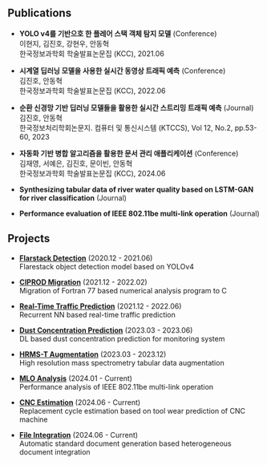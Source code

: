 ## Publications
* **YOLO v4를 기반으호 한 플레어 스택 객체 탐지 모델** (Conference)  
  이현지, 김진호, 강현우, 안동혁  
  한국정보과학회 학술발표논문집 (KCC), 2021.06  

* **시계열 딥러닝 모델을 사용한 실시간 동영상 트래픽 예측** (Conference)  
  김진호, 안동혁  
  한국정보과학회 학술발표논문집 (KCC), 2022.06  

* **순환 신경망 기반 딥러닝 모델들을 활용한 실시간 스트리밍 트래픽 예측** (Journal)  
  김진호, 안동혁  
  한국정보처리학회논문지. 컴퓨터 및 통신시스템 (KTCCS), Vol 12, No.2, pp.53-60, 2023  

* **자동화 기반 병합 알고리즘을 활용한 문서 관리 애플리케이션** (Conference)  
  김재영, 서예은, 김진호, 문이빈, 안동혁  
  한국정보과학회 학술발표논문집 (KCC), 2024.06  

* **Synthesizing tabular data of river water quality based on LSTM-GAN for river classification** (Journal)  

* **Performance evaluation of IEEE 802.11be multi-link operation** (Journal)  

## Projects

* [**Flarstack Detection**](https://github.com/violet0929/CIPROD) (2020.12 - 2021.06)  
  Flarestack object detection model based on YOLOv4  
  
* [**CIPROD Migration**](https://github.com/violet0929/CIPROD) (2021.12 - 2022.02)  
  Migration of Fortran 77 based numerical analysis program to C  

* [**Real-Time Traffic Prediction**](https://github.com/violet0929/Traffic_prediction) (2021.12 - 2022.06)  
  Recurrent NN based real-time traffic prediction  

* [**Dust Concentration Prediction**](https://github.com/violet0929/Dust_concentration) (2023.03 - 2023.06)  
  DL based dust concentration prediction for monitoring system   

* [**HRMS-T Augmentation**](https://github.com/violet0929/CIPROD) (2023.03 - 2023.12)  
  High resolution mass spectrometry tabular data augmentation  

* [**MLO Analysis**](https://github.com/violet0929/CIPROD) (2024.01 - Current)  
  Performance analysis of IEEE 802.11be multi-link operation  

* [**CNC Estimation**](https://github.com/violet0929/CIPROD) (2024.06 - Current)  
  Replacement cycle estimation based on tool wear prediction of CNC machine  
  
* [**File Integration**](https://github.com/violet0929/Document_integration) (2024.06 - Current)   
  Automatic standard document generation based heterogeneous document integration  
